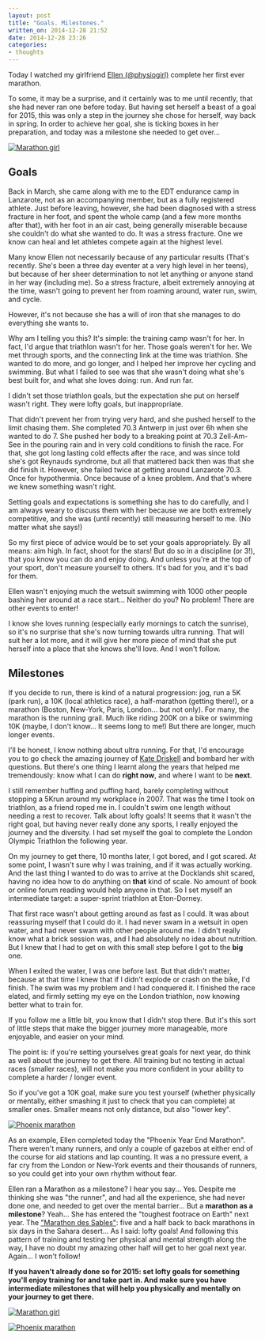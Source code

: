 ```yaml
---
layout: post
title: "Goals. Milestones."
written_on: 2014-12-28 21:52
date: 2014-12-28 23:26
categories:
- thoughts
---
```

Today I watched my girlfriend [Ellen (@physiogirl)][1] complete her first ever marathon.

To some, it may be a surprise, and it certainly was to me until recently, that she had never ran one before today.
But having set herself a beast of a goal for 2015, this was only a step in the journey she chose for herself, way back in spring.
In order to achieve her goal, she is ticking boxes in her preparation, and today was a milestone she needed to get over...

<p class="attachement"><a href="{{ "marathon_girl.jpg" | image_path | cdn }}" title="Marathon girl" rel="lightbox[20141228]"><img src="{{ "marathon_girl_r500.jpg" | image_path | cdn }}" alt="Marathon girl" /></a></p>

<!--more-->

<h2>Goals</h2>

Back in March, she came along with me to the EDT endurance camp in Lanzarote, not as an accompanying member, but as a fully registered athlete. Just before leaving, however, she had been diagnosed with a stress fracture in her foot, and spent the whole camp (and a few more months after that), with her foot in an air cast, being generally miserable because she couldn't do what she wanted to do. It was a stress fracture. One we know can heal and let athletes compete again at the highest level.

Many know Ellen not necessarily because of any particular results (That's recently. She's been a three day eventer at a very high level in her teens), but because of her sheer determination to not let anything or anyone stand in her way (including me). So a stress fracture, albeit extremely annoying at the time, wasn't going to prevent her from roaming around, water run, swim, and cycle.

However, it's not because she has a will of iron that she manages to do everything she wants to.

Why am I telling you this? It's simple: the training camp wasn't for her. In fact, I'd argue that triathlon wasn't for her. Those goals weren't for her.
We met through sports, and the connecting link at the time was triathlon. She wanted to do more, and go longer, and I helped her improve her cycling and swimming. But what I failed to see was that she wasn't doing what she's best built for, and what she loves doing: run. And run far.

I didn't set those triathlon goals, but the expectation she put on herself wasn't right. They were lofty goals, but inappropriate.

That didn't prevent her from trying very hard, and she pushed herself to the limit chasing them. She completed 70.3 Antwerp in just over 6h when she wanted to do 7. She pushed her body to a breaking point at 70.3 Zell-Am-See in the pouring rain and in very cold conditions to finish the race. For that, she got long lasting cold effects after the race, and was since told she's got Reynauds syndrome, but all that mattered back then was that she did finish it.
However, she failed twice at getting around Lanzarote 70.3. Once for hypothermia. Once because of a knee problem. And that's where we knew something wasn't right.

Setting goals and expectations is something she has to do carefully, and I am always weary to discuss them with her because we are both extremely competitive, and she was (until recently) still measuring herself to me. (No matter what she says!)

So my first piece of advice would be to set your goals appropriately. By all means: aim high. In fact, shoot for the stars! But do so in a discipline (or 3!), that you know you can do and enjoy doing. And unless you're at the top of your sport, don't measure yourself to others. It's bad for you, and it's bad for them.

Ellen wasn't enjoying much the wetsuit swimming with 1000 other people bashing her around at a race start... Neither do you? No problem! There are other events to enter!

I know she loves running (especially early mornings to catch the sunrise), so it's no surprise that she's now turning towards ultra running. That will suit her a lot more, and it will give her more piece of mind that she put herself into a place that she knows she'll love. And I won't follow.

<h2>Milestones</h2>

If you decide to run, there is kind of a natural progression: jog, run a 5K (park run), a 10K (local athletics race), a half-marathon (getting there!), or a marathon (Boston, New-York, Paris, London... but not only). For many, the marathon is the running grail. Much like riding 200K on a bike or swimming 10K (maybe, I don't know... It seems long to me!) But there are longer, much longer events.

I'll be honest, I know nothing about ultra running. For that, I'd encourage you to go check the amazing journey of [Kate Driskell][2] and bombard her with questions. But there's one thing I learnt along the years that helped me tremendously: know what I can do **right now**, and where I want to be **next**.

I still remember huffing and puffing hard, barely completing without stopping a 5Krun around my workplace in 2007. That was the time I took on triathlon, as a friend roped me in. I couldn't swim one length without needing a rest to recover. Talk about lofty goals! It seems that it wasn't the right goal, but having never really done any sports, I really enjoyed the journey and the diversity. I had set myself the goal to complete the London Olympic Triathlon the following year.

On my journey to get there, 10 months later, I got bored, and I got scared. At some point, I wasn't sure why I was training, and if it was actually working. And the last thing I wanted to do was to arrive at the Docklands shit scared, having no idea how to do anything on **that** kind of scale. No amount of book or online forum reading would help anyone in that. So I set myself an intermediate target: a super-sprint triathlon at Eton-Dorney.

That first race wasn't about getting around as fast as I could. It was about reassuring myself that I could do it.
I had never swam in a wetsuit in open water, and had never swam with other people around me. I didn't really know what a brick session was, and I had absolutely no idea about nutrition. But I knew that I had to get on with this small step before I got to the **big** one.

When I exited the water, I was one before last. But that didn't matter, because at that time I knew that if I didn't explode or crash on the bike, I'd finish. The swim was my problem and I had conquered it. I finished the race elated, and firmly setting my eye on the London triathlon, now knowing better what to train for.

If you follow me a little bit, you know that I didn't stop there. But it's this sort of little steps that make the bigger journey more manageable, more enjoyable, and easier on your mind.

The point is: if you're setting yourselves great goals for next year, do think as well about the journey to get there. All training but no testing in actual races (smaller races), will not make you more confident in your ability to complete a harder / longer event.

So if you've got a 10K goal, make sure you test yourself (whether physically or mentally, either smashing it just to check that you can complete) at smaller ones. Smaller means not only distance, but also "lower key".

<p class="attachement"><a href="{{ "phoenix_marathon.jpg" | image_path | cdn }}" title="Phoenix marathon" rel="lightbox[20141228]"><img src="{{ "phoenix_marathon_r500.jpg" | image_path | cdn }}" alt="Phoenix marathon" /></a></p>

As an example, Ellen completed today the "Phoenix Year End Marathon". There weren't many runners, and only a couple of gazebos at either end of the course for aid stations and lap counting. It was a no pressure event, a far cry from the London or New-York events and their thousands of runners, so you could get into your own rhythm without fear.

Ellen ran a Marathon as a milestone? I hear you say... Yes. Despite me thinking she was "the runner", and had all the experience, she had never done one, and needed to get over the mental barrier...
But a **marathon as a milestone**? Yeah... She has entered the "toughest footrace on Earth" next year. The ["Marathon des Sables"][3]: five and a half back to back marathons in six days in the Sahara desert... As I said: lofty goals! And following this pattern of training and testing her physical and mental strength along the way, I have no doubt my amazing other half will get to her goal next year. Again... I won't follow!

**If you haven't already done so for 2015: set lofty goals for something you'll enjoy training for and take part in. And make sure you have intermediate milestones that will help you physically and mentally on your journey to get there.**

<div class="gallery">
    <dl class='gallery-item'>
        <dt class='gallery-icon attachement'>
            <a href="{{ "marathon_girl.jpg" | image_path | cdn }}" title="Marathon girl" rel="lightbox[20141228]"><img src="{{ "marathon_girl_r300.jpg" | image_path | cdn }}" alt="Marathon girl" /></a>
        </dt>
    </dl>
    <dl class='gallery-item'>
        <dt class='gallery-icon attachement'>
            <a href="{{ "phoenix_marathon.jpg" | image_path | cdn }}" title="Phoenix marathon" rel="lightbox[20141228]"><img src="{{ "phoenix_marathon_r300.jpg" | image_path | cdn }}" alt="Phoenix marathon" /></a>
        </dt>
    </dl>
</div>

[1]: https://twitter.com/physiogirl "Ellen Goldsmith on Twitter"
[2]: http://www.totkat.org/ "Kate Driskell - Tougher than anyone expected"
[3]: http://www.marathondessables.co.uk/ "The Marathon des Sables - The toughest footrace on Earth"
